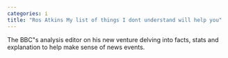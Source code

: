 ```yaml
---
categories: i
title: "Ros Atkins My list of things I dont understand will help you"
---
```

The BBC"s analysis editor on his new venture delving into facts, stats and explanation to help make sense of news events.